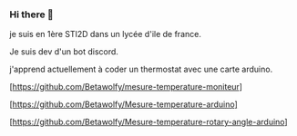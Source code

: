### Hi there 👋

je suis en 1ère STI2D dans un lycée d'ile de france.

Je suis dev d'un bot discord. 

j'apprend actuellement à coder un thermostat avec une carte arduino.

[https://github.com/Betawolfy/mesure-temperature-moniteur]

[https://github.com/Betawolfy/Mesure-temperature-arduino]

[https://github.com/Betawolfy/Mesure-temperature-rotary-angle-arduino]

<!--
**Betawolfy/Betawolfy** is a ✨ _special_ ✨ repository because its `README.md` (this file) appears on your GitHub profile.

Here are some ideas to get you started:

- 🔭 I’m currently working on ...
- 🌱 I’m currently learning ...
- 👯 I’m looking to collaborate on ...
- 🤔 I’m looking for help with ...
- 💬 Ask me about ...
- 📫 How to reach me: ...
- 😄 Pronouns: ...
- ⚡ Fun fact: ...
-->
